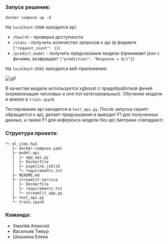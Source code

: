 ### Запуск решения:
```
docker compose up -d 
```

На `localhost:5000` находится api:
- `/health` - проверка доступности
- `/stats` - получить количество запросов к api (в формате `{"request_count": 1}`)
- `/predict_model` - получить предсказание модели (принимает json с фичами, возвращает `{"prediction": "Response = 0/1"}`)

На `localhost:8501` находится веб-приложение:

![gif](https://drive.google.com/file/d/1fCY6f46y_Fx4eSUJpwO0kuWyLGUQv9ef/view?usp=sharing)

В качестве модели используется xgboost с предобработкой фичей (нормализация числовых и one hot категориальных). Обучение модели и анализ в `train.ipynb`

Тестирование api находится в `test_api.py`. После запуска скрипт обращается к api, делает предсказания и выводит F1 для полученных данных, а также F1 для инференса модели без api (метрики совпадают)

### Структура проекта:
```
└─ ml_itmo_hw1
   ├─ docker-compose.yaml
   ├─ model-api
   │  ├─ app_api.py
   │  ├─ Dockerfile
   │  ├─ pipeline.joblib
   │  └─ requirements.txt
   ├─ README.md
   ├─ streamlit-service
   │  ├─ Dockerfile
   │  ├─ requirements.txt
   │  └─ streamlit_app.py
   ├─ test_api.py
   └─ train.ipynb
```

### Команда:
- Хмелёв Алексей
- Васильев Тимур
- Шишкина Елена
